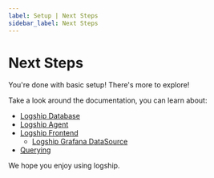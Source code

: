 ```yaml
---
label: Setup | Next Steps
sidebar_label: Next Steps
---
```


# Next Steps

You're done with basic setup! There's more to explore!

Take a look around the documentation, you can learn about:
- [Logship Database](docs/database/install)
- [Logship Agent](docs/agent/install)
- [Logship Frontend](docs/frontend/install)
    - [Logship Grafana DataSource](docs/frontend/grafana-datasource-plugin)
- [Querying](docs/query/basic)

We hope you enjoy using logship.